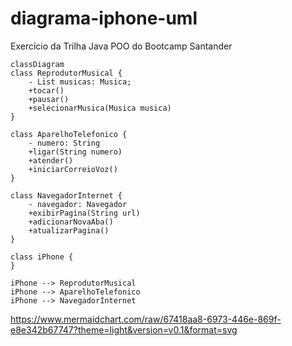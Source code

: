# diagrama-iphone-uml
Exercício da Trilha Java POO do Bootcamp Santander

    classDiagram
    class ReprodutorMusical {
        - List musicas: Musica;
        +tocar()
        +pausar()
        +selecionarMusica(Musica musica)
    }

    class AparelhoTelefonico {
        - numero: String
        +ligar(String numero)
        +atender()
        +iniciarCorreioVoz()
    }

    class NavegadorInternet {
        - navegador: Navegador
        +exibirPagina(String url)
        +adicionarNovaAba()
        +atualizarPagina()
    }

    class iPhone {
    }

    iPhone --> ReprodutorMusical
    iPhone --> AparelhoTelefonico
    iPhone --> NavegadorInternet

https://www.mermaidchart.com/raw/67418aa8-6973-446e-869f-e8e342b67747?theme=light&version=v0.1&format=svg
